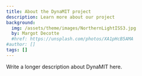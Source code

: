 ```yaml
---
title: About the DynaMIT project
description: Learn more about our project
background:
  img: /assets/theme/images/NorthernLightISS3.jpg
  by: Margot Decotte
  #href: https://unsplash.com/photos/XA1pHcB5AMA
#author: []
tags: []
---
```


Write a longer description about DynaMIT here. 
